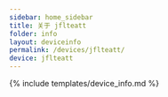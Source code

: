 ```yaml
---
sidebar: home_sidebar
title: 关于 jflteatt
folder: info
layout: deviceinfo
permalink: /devices/jflteatt/
device: jflteatt
---
```

{% include templates/device_info.md %}
